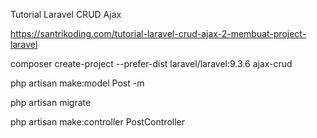 Tutorial Laravel CRUD Ajax

https://santrikoding.com/tutorial-laravel-crud-ajax-2-membuat-project-laravel

composer create-project --prefer-dist laravel/laravel:9.3.6 ajax-crud

php artisan make:model Post -m

php artisan migrate

php artisan make:controller PostController